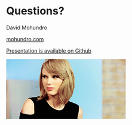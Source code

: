 # Questions?

David Mohundro

[mohundro.com](http://mohundro.com)

[Presentation is available on Github](https://github.com/drmohundro/presentations)

![Swift Cat](./images/taylor-swift-cat-fight.gif)

